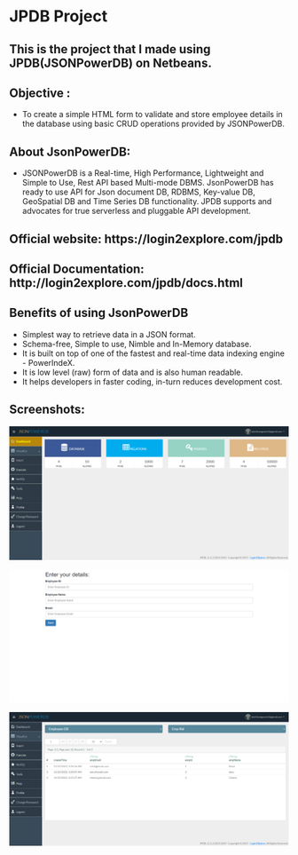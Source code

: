 # JPDB Project
<h2>This is the project that I made using JPDB(JSONPowerDB) on Netbeans.</h2>

## Objective :
 - To create a simple HTML form to validate and store employee details in the database using basic CRUD operations provided by JSONPowerDB.

## About JsonPowerDB:

- JSONPowerDB is a Real-time, High Performance, Lightweight and Simple to Use, Rest API based Multi-mode DBMS. JsonPowerDB has ready to use API for Json document DB, RDBMS, Key-value DB, GeoSpatial DB and Time Series DB functionality. JPDB supports and advocates for true serverless and pluggable API development.

<h2> Official website: https://login2explore.com/jpdb</h2>
<h2> Official Documentation: http://login2explore.com/jpdb/docs.html</h2>

## Benefits of using JsonPowerDB

- Simplest way to retrieve data in a JSON format.
- Schema-free, Simple to use, Nimble and In-Memory database.
- It is built on top of one of the fastest and real-time data indexing engine - PowerIndeX.
- It is low level (raw) form of data and is also human readable.
- It helps developers in faster coding, in-turn reduces development cost.

## Screenshots:

![Dashboard](https://github.com/akshitsangwan/JPDB-Project/blob/46f507e56fdf76b11fc4c05681e7ac63c738a5d3/Assets/Screenshots/Dashboard.png)

![Index Page](https://github.com/akshitsangwan/JPDB-Project/blob/46f507e56fdf76b11fc4c05681e7ac63c738a5d3/Assets/Screenshots/Index.png)

![Visualize](https://github.com/akshitsangwan/JPDB-Project/blob/46f507e56fdf76b11fc4c05681e7ac63c738a5d3/Assets/Screenshots/Server.png)



